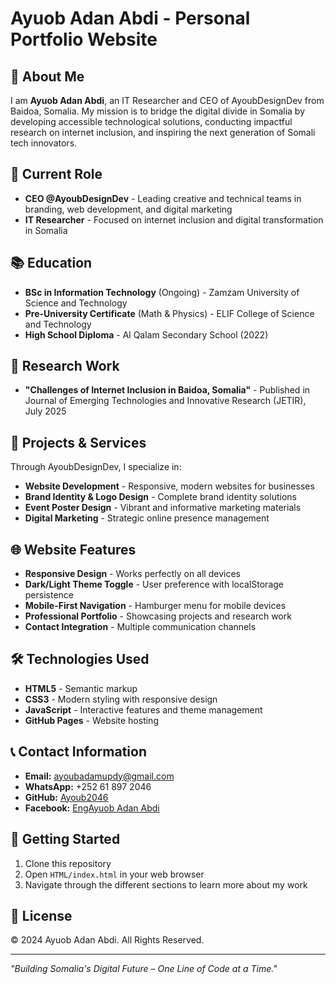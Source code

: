 # Ayuob Adan Abdi - Personal Portfolio Website

## 🌟 About Me

I am **Ayuob Adan Abdi**, an IT Researcher and CEO of AyoubDesignDev from Baidoa, Somalia. My mission is to bridge the digital divide in Somalia by developing accessible technological solutions, conducting impactful research on internet inclusion, and inspiring the next generation of Somali tech innovators.

## 🎯 Current Role
- **CEO @AyoubDesignDev** - Leading creative and technical teams in branding, web development, and digital marketing
- **IT Researcher** - Focused on internet inclusion and digital transformation in Somalia

## 📚 Education
- **BSc in Information Technology** (Ongoing) - Zamzam University of Science and Technology
- **Pre-University Certificate** (Math & Physics) - ELIF College of Science and Technology
- **High School Diploma** - Al Qalam Secondary School (2022)

## 🔬 Research Work
- **"Challenges of Internet Inclusion in Baidoa, Somalia"** - Published in Journal of Emerging Technologies and Innovative Research (JETIR), July 2025

## 💼 Projects & Services
Through AyoubDesignDev, I specialize in:
- **Website Development** - Responsive, modern websites for businesses
- **Brand Identity & Logo Design** - Complete brand identity solutions
- **Event Poster Design** - Vibrant and informative marketing materials
- **Digital Marketing** - Strategic online presence management

## 🌐 Website Features
- **Responsive Design** - Works perfectly on all devices
- **Dark/Light Theme Toggle** - User preference with localStorage persistence
- **Mobile-First Navigation** - Hamburger menu for mobile devices
- **Professional Portfolio** - Showcasing projects and research work
- **Contact Integration** - Multiple communication channels

## 🛠️ Technologies Used
- **HTML5** - Semantic markup
- **CSS3** - Modern styling with responsive design
- **JavaScript** - Interactive features and theme management
- **GitHub Pages** - Website hosting

## 📞 Contact Information
- **Email:** ayoubadamupdy@gmail.com
- **WhatsApp:** +252 61 897 2046
- **GitHub:** [Ayoub2046](https://github.com/Ayoub2046)
- **Facebook:** [EngAyuob Adan Abdi](https://www.facebook.com/profile.php?id=100078833959223)

## 🚀 Getting Started
1. Clone this repository
2. Open `HTML/index.html` in your web browser
3. Navigate through the different sections to learn more about my work

## 📄 License
© 2024 Ayuob Adan Abdi. All Rights Reserved.

---

*"Building Somalia's Digital Future – One Line of Code at a Time."* 